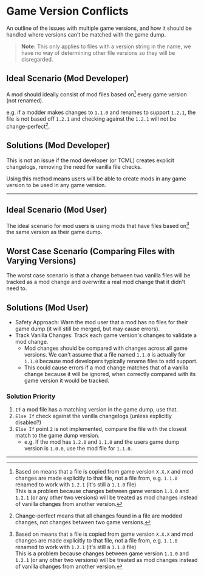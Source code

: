 # Game Version Conflicts

An outline of the issues with multiple game versions, and how it should be handled where versions can't be matched with the game dump.

> **Note:** This only applies to files with a version string in the name, we have no way of determining other file versions so they will be disregarded. 

## Ideal Scenario (Mod Developer)

A mod should ideally consist of mod files based on[^1] every game version (not renamed).

e.g. if a modder makes changes to `1.1.0` and renames to support `1.2.1`, the file is not based off `1.2.1` and checking against the `1.2.1` will not be change-perfect[^2].

## Solutions (Mod Developer)

This is not an issue if the mod developer (or TCML) creates explicit changelogs, removing the need for vanilla file checks.

Using this method means users will be able to create mods in any game version to be used in any game version.

---

## Ideal Scenario (Mod User)

The ideal scenario for mod users is using mods that have files based on[^1] the same version as their game dump.

## Worst Case Scenario (Comparing Files with Varying Versions)

The worst case scenario is that a change between two vanilla files will be tracked as a mod change and overwrite a real mod change that it didn't need to.

## Solutions (Mod User)

* Safety Approach: Warn the mod user that a mod has no files for their game dump (it will still be merged, but may cause errors).
* Track Vanilla Changes: Track each game version's changes to validate a mod change.
  * Mod changes should be compared with changes across all game versions. We can't assume that a file named `1.1.0` is actually for `1.1.0` because mod developers typically rename files to add support.
  * This could cause errors if a mod change matches that of a vanilla change because it will be ignored, when correctly compared with its game version it would be tracked.

### Solution Priority

1. `If` a mod file has a matching version in the game dump, use that.
2. `Else If` check against the vanilla changelogs (unless explicitly disabled?)
3. `Else If` point `2` is not implemented, compare the file with the closest match to the game dump version.
   * e.g. If the mod has `1.2.0` and `1.1.0` and the users game dump version is `1.0.0`, use the mod file for `1.1.0`.

---

[^1]: Based on means that a file is copied from game version `X.X.X` and mod changes are made explicitly to that file, not a file from, e.g. `1.1.0` renamed to work with `1.2.1` (it's still a `1.1.0` file)<br>
      This is a problem because changes between game version `1.1.0` and `1.2.1` (or any other two versions) will be treated as mod changes instead of vanilla changes from another version.
[^2]: Change-perfect means that all changes found in a file are modded changes, not changes between two game versions.